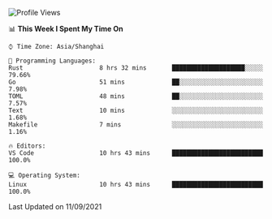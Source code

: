<!--START_SECTION:waka-->
![Profile Views](http://img.shields.io/badge/Profile%20Views-5-blue)

📊 **This Week I Spent My Time On** 

```text
⌚︎ Time Zone: Asia/Shanghai

💬 Programming Languages: 
Rust                     8 hrs 32 mins       ████████████████████░░░░░   79.66% 
Go                       51 mins             ██░░░░░░░░░░░░░░░░░░░░░░░   7.98% 
TOML                     48 mins             ██░░░░░░░░░░░░░░░░░░░░░░░   7.57% 
Text                     10 mins             ░░░░░░░░░░░░░░░░░░░░░░░░░   1.68% 
Makefile                 7 mins              ░░░░░░░░░░░░░░░░░░░░░░░░░   1.16%

🔥 Editors: 
VS Code                  10 hrs 43 mins      █████████████████████████   100.0%

💻 Operating System: 
Linux                    10 hrs 43 mins      █████████████████████████   100.0%

```


 Last Updated on 11/09/2021
<!--END_SECTION:waka-->
